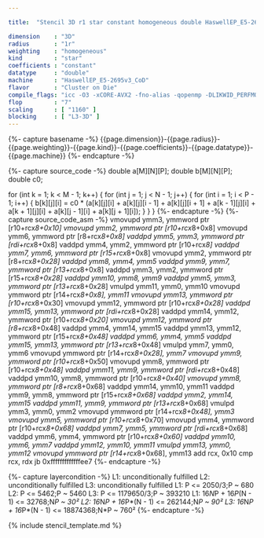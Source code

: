 ```yaml
---

title:  "Stencil 3D r1 star constant homogeneous double HaswellEP_E5-2695v3_CoD"

dimension    : "3D"
radius       : "1r"
weighting    : "homogeneous"
kind         : "star"
coefficients : "constant"
datatype     : "double"
machine      : "HaswellEP_E5-2695v3_CoD"
flavor       : "Cluster on Die"
compile_flags: "icc -O3 -xCORE-AVX2 -fno-alias -qopenmp -DLIKWID_PERFMON -Ilikwid-4.3.2/include -Llikwid-4.3.2/lib -Iheaders/dummy.c stencil_compilable.c -o stencil -llikwid"
flop         : "7"
scaling      : [ "1160" ]
blocking     : [ "L3-3D" ]
---
```


{%- capture basename -%}
{{page.dimension}}-{{page.radius}}-{{page.weighting}}-{{page.kind}}-{{page.coefficients}}-{{page.datatype}}-{{page.machine}}
{%- endcapture -%}

{%- capture source_code -%}
double a[M][N][P];
double b[M][N][P];
double c0;

for (int k = 1; k < M - 1; k++) {
  for (int j = 1; j < N - 1; j++) {
    for (int i = 1; i < P - 1; i++) {
      b[k][j][i] =
          c0 * (a[k][j][i] + a[k][j][i - 1] + a[k][j][i + 1] +
                a[k - 1][j][i] + a[k + 1][j][i] + a[k][j - 1][i] +
                a[k][j + 1][i]);
    }
  }
}
{%- endcapture -%}
{%- capture source_code_asm -%}
vmovupd ymm3, ymmword ptr [r10+rcx*8+0x10]
vmovupd ymm2, ymmword ptr [r10+rcx*8+0x8]
vmovupd ymm6, ymmword ptr [r8+rcx*8+0x8]
vaddpd ymm5, ymm3, ymmword ptr [rdi+rcx*8+0x8]
vaddpd ymm4, ymm2, ymmword ptr [r10+rcx*8]
vaddpd ymm7, ymm6, ymmword ptr [r15+rcx*8+0x8]
vmovupd ymm2, ymmword ptr [r8+rcx*8+0x28]
vaddpd ymm8, ymm4, ymm5
vaddpd ymm9, ymm7, ymmword ptr [r13+rcx*8+0x8]
vaddpd ymm3, ymm2, ymmword ptr [r15+rcx*8+0x28]
vaddpd ymm10, ymm8, ymm9
vaddpd ymm5, ymm3, ymmword ptr [r13+rcx*8+0x28]
vmulpd ymm11, ymm0, ymm10
vmovupd ymmword ptr [r14+rcx*8+0x8], ymm11
vmovupd ymm13, ymmword ptr [r10+rcx*8+0x30]
vmovupd ymm12, ymmword ptr [r10+rcx*8+0x28]
vaddpd ymm15, ymm13, ymmword ptr [rdi+rcx*8+0x28]
vaddpd ymm14, ymm12, ymmword ptr [r10+rcx*8+0x20]
vmovupd ymm12, ymmword ptr [r8+rcx*8+0x48]
vaddpd ymm4, ymm14, ymm15
vaddpd ymm13, ymm12, ymmword ptr [r15+rcx*8+0x48]
vaddpd ymm6, ymm4, ymm5
vaddpd ymm15, ymm13, ymmword ptr [r13+rcx*8+0x48]
vmulpd ymm7, ymm0, ymm6
vmovupd ymmword ptr [r14+rcx*8+0x28], ymm7
vmovupd ymm9, ymmword ptr [r10+rcx*8+0x50]
vmovupd ymm8, ymmword ptr [r10+rcx*8+0x48]
vaddpd ymm11, ymm9, ymmword ptr [rdi+rcx*8+0x48]
vaddpd ymm10, ymm8, ymmword ptr [r10+rcx*8+0x40]
vmovupd ymm8, ymmword ptr [r8+rcx*8+0x68]
vaddpd ymm14, ymm10, ymm11
vaddpd ymm9, ymm8, ymmword ptr [r15+rcx*8+0x68]
vaddpd ymm2, ymm14, ymm15
vaddpd ymm11, ymm9, ymmword ptr [r13+rcx*8+0x68]
vmulpd ymm3, ymm0, ymm2
vmovupd ymmword ptr [r14+rcx*8+0x48], ymm3
vmovupd ymm5, ymmword ptr [r10+rcx*8+0x70]
vmovupd ymm4, ymmword ptr [r10+rcx*8+0x68]
vaddpd ymm7, ymm5, ymmword ptr [rdi+rcx*8+0x68]
vaddpd ymm6, ymm4, ymmword ptr [r10+rcx*8+0x60]
vaddpd ymm10, ymm6, ymm7
vaddpd ymm12, ymm10, ymm11
vmulpd ymm13, ymm0, ymm12
vmovupd ymmword ptr [r14+rcx*8+0x68], ymm13
add rcx, 0x10
cmp rcx, rdx
jb 0xfffffffffffffee7
{%- endcapture -%}

{%- capture layercondition -%}
L1: unconditionally fulfilled
L2: unconditionally fulfilled
L3: unconditionally fulfilled
L1: P <= 2050/3;P ~ 680
L2: P <= 5462;P ~ 5460
L3: P <= 1179650/3;P ~ 393210
L1: 16*N*P + 16*P*(N - 1) <= 32768;N*P ~ 30²
L2: 16*N*P + 16*P*(N - 1) <= 262144;N*P ~ 90²
L3: 16*N*P + 16*P*(N - 1) <= 18874368;N*P ~ 760²
{%- endcapture -%}

{% include stencil_template.md %}
